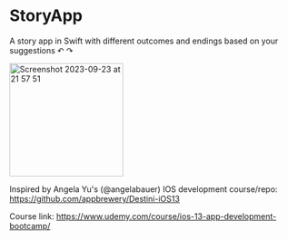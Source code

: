 # StoryApp

A story app in Swift with different outcomes and endings based on your suggestions ↶ ↷

<img width="200" alt="Screenshot 2023-09-23 at 21 57 51" src="https://github.com/cyeksan/StoryApp/assets/34041050/351cf712-c2d8-4cfd-be18-9daac237ce64">

Inspired by Angela Yu's (@angelabauer) IOS development course/repo: https://github.com/appbrewery/Destini-iOS13

Course link: https://www.udemy.com/course/ios-13-app-development-bootcamp/

